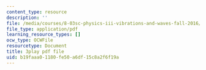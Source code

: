 ```yaml
---
content_type: resource
description: ''
file: /media/courses/8-03sc-physics-iii-vibrations-and-waves-fall-2016/b19faaa01180fe50a6df15c8a2f6f19a_Dlhma3z57SA.pdf
file_type: application/pdf
learning_resource_types: []
ocw_type: OCWFile
resourcetype: Document
title: 3play pdf file
uid: b19faaa0-1180-fe50-a6df-15c8a2f6f19a
---
```

